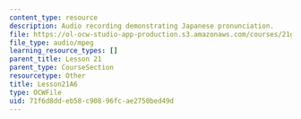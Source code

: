 ```yaml
---
content_type: resource
description: Audio recording demonstrating Japanese pronunciation.
file: https://ol-ocw-studio-app-production.s3.amazonaws.com/courses/21g-504-japanese-iv-spring-2009/71f6d8ddeb58c90896fcae2750bed49d_Lesson21A6.mp3
file_type: audio/mpeg
learning_resource_types: []
parent_title: Lesson 21
parent_type: CourseSection
resourcetype: Other
title: Lesson21A6
type: OCWFile
uid: 71f6d8dd-eb58-c908-96fc-ae2750bed49d
---
```

